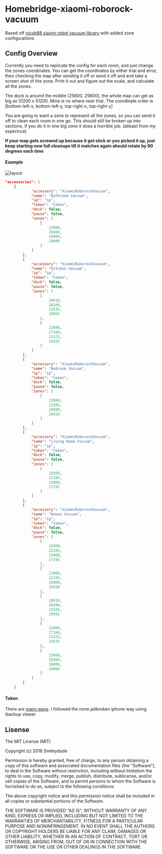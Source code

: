 # Homebridge-xiaomi-roborock-vacuum

Based off [nicoh88 xiaomi robot vacuum library](https://github.com/nicoh88/homebridge-xiaomi-roborock-vacuum) with added zone configurations

## Config Overview

Currently you need to replicate the config for each room, and just change the zones coordinates. You can get the coordinates by either trial and error, then checking the map after sending it off or send it off and and take a screen shot of the zone. Print it out and figure out the scale, and calculate all the zones.

The dock is around the middle [25600, 25600], the whole map can get as big as 51200 x 51200. Mine is no where near that. The coordinate order is [bottom-left-x, bottom-left-y, top-right-x, top-right-y]

You are going to want a zone to represent all the zones, so you can send it off to clean each room in one go. This should still be broken up into sections, if you do it in one big zone it does a horrible job. (atleast from my experince)

**If your map gets screwed up because it got stick or you picked it up, just keep starting new full cleanups till it matches again ahould rotate by 90 degrees each time**

#### Example

![layout](example.png "Layout")

```json
"accessories": [
    {
            "accessory": "XiaomiRoborockVacuum",
            "name": "Bathroom Vacuum",
            "ip": "ip",
            "token": "token",
            "dock": false,
            "pause": false,
            "zones": [
                [
                    23000,
                    26900,
                    26000,
                    29000
                ]
            ]
        },
        {
            "accessory": "XiaomiRoborockVacuum",
            "name": "Kitchen Vacuum",
            "ip": "ip",
            "token": "token",
            "dock": false,
            "pause": false,
            "zones": [
                [
                    20010,
                    28200,
                    22035,
                    29955
                ],
                [
                    22090,
                    27160,
                    23325,
                    32035
                ]
            ]
        },
        {
            "accessory": "XiaomiRoborockVacuum",
            "name": "Bedroom Vacuum",
            "ip": "ip",
            "token": "token",
            "dock": false,
            "pause": false,
            "zones": [
                [
                    23000,
                    22285,
                    26000,
                    26910
                ]
            ]
        },
        {
            "accessory": "XiaomiRoborockVacuum",
            "name": "Living Room Vacuum",
            "ip": "ip",
            "token": "token",
            "dock": false,
            "pause": false,
            "zones": [
                [
                    19360,
                    22285,
                    23000,
                    27745
                ]
            ]
        },
        {
            "accessory": "XiaomiRoborockVacuum",
            "name": "House Vacuum",
            "ip": "ip",
            "token": "token",
            "dock": false,
            "pause": false,
            "zones": [
                [
                    19360,
                    22285,
                    23000,
                    27745
                ],
                [
                    23000,
                    22285,
                    26000,
                    26910
                ],
                [
                    20010,
                    28200,
                    22035,
                    29955
                ],
                [
                    22090,
                    27160,
                    23325,
                    32035
                ],
                [
                    23000,
                    26900,
                    26000,
                    29000
                ]
            ]
        }
    ]
```

#### Token
There are [many ways](https://github.com/jghaanstra/com.xiaomi-miio/blob/master/docs/obtain_token.md). I followed the none jailbroken iphone way using ibackup viewer

## Lisense
The MIT License (MIT)

Copyright (c) 2018 Smileydude

Permission is hereby granted, free of charge, to any person obtaining a copy
of this software and associated documentation files (the "Software"), to deal
in the Software without restriction, including without limitation the rights
to use, copy, modify, merge, publish, distribute, sublicense, and/or sell
copies of the Software, and to permit persons to whom the Software is
furnished to do so, subject to the following conditions:

The above copyright notice and this permission notice shall be included in all
copies or substantial portions of the Software.

THE SOFTWARE IS PROVIDED "AS IS", WITHOUT WARRANTY OF ANY KIND, EXPRESS OR
IMPLIED, INCLUDING BUT NOT LIMITED TO THE WARRANTIES OF MERCHANTABILITY,
FITNESS FOR A PARTICULAR PURPOSE AND NONINFRINGEMENT. IN NO EVENT SHALL THE
AUTHORS OR COPYRIGHT HOLDERS BE LIABLE FOR ANY CLAIM, DAMAGES OR OTHER
LIABILITY, WHETHER IN AN ACTION OF CONTRACT, TORT OR OTHERWISE, ARISING FROM,
OUT OF OR IN CONNECTION WITH THE SOFTWARE OR THE USE OR OTHER DEALINGS IN THE
SOFTWARE.

